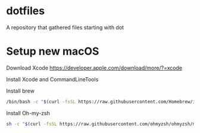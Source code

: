 # dotfiles
A repository that gathered files starting with dot

# Setup new macOS

Download Xcode
https://developer.apple.com/download/more/?=xcode

Install Xcode and CommandLineTools

Install brew 
```bash
/bin/bash -c "$(curl -fsSL https://raw.githubusercontent.com/Homebrew/install/HEAD/install.sh)"
```

Install Oh-my-zsh

```bash
sh -c "$(curl -fsSL https://raw.githubusercontent.com/ohmyzsh/ohmyzsh/master/tools/install.sh)"
```
